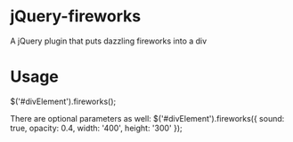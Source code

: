# jQuery-fireworks
A jQuery plugin that puts dazzling fireworks into a div

# Usage
$('#divElement').fireworks();

There are optional parameters as well:
$('#divElement').fireworks({
    sound: true,
    opacity: 0.4,
    width: '400',
    height: '300'
});

